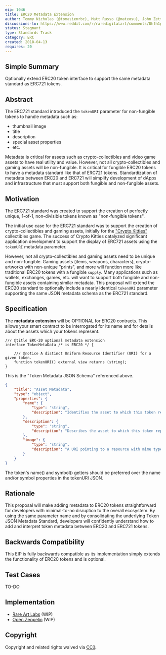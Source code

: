 ```yaml
---
eip: 1046
title: ERC20 Metadata Extension
author: Tommy Nicholas (@tomasienrbc), Matt Russo (@mateosu), John Zettler (@JohnZettler), Matt Condon (@shrugs)
discussions-to: https://www.reddit.com/r/raredigitalart/comments/8hfh1g/erc20_metadata_extension_eip_1046/
status: Stagnant
type: Standards Track
category: ERC
created: 2018-04-13
requires: 20
---
```


## Simple Summary
Optionally extend ERC20 token interface to support the same metadata standard as ERC721 tokens.

## Abstract
The ERC721 standard introduced the `tokenURI` parameter for non-fungible tokens to handle metadata such as:

- thumbnail image
- title
- description
- special asset properties
- etc.

Metadata is critical for assets such as crypto-collectibles and video game assets to have real utility and value. However, not all crypto-collectibles and gaming assets will be non-fungible. It is critical for fungible ERC20 tokens to have a metadata standard like that of ERC721 tokens. Standardization of metadata between ERC20 and ERC721 will simplify development of dApps and infrastructure that must support both fungible and non-fungible assets.

## Motivation
The ERC721 standard was created to support the creation of perfectly unique, 1-of-1, non-divisible tokens known as "non-fungible tokens".

The initial use case for the ERC721 standard was to support the creation of crypto-collectibles and gaming assets, initially for the ["Crypto Kitties"](https://www.cryptokitties.co/) collectibles game. The success of Crypto Kitties catalyzed significant application development to support the display of ERC721 assets using the `tokenURI` metadata parameter.

However, not all crypto-collectibles and gaming assets need to be unique and non-fungible. Gaming assets (items, weapons, characters), crypto-artworks with non-unique "prints", and more will function more like traditional ERC20 tokens with a fungible `supply`. Many applications such as wallets, exchanges, games, etc. will want to support both fungible and non-fungible assets containing similar metadata. This proposal will extend the ERC20 standard to optionally include a nearly identical `tokenURI` parameter supporting the same JSON metadata schema as the ERC721 standard.

## Specification

The **metadata extension** will be OPTIONAL for ERC20 contracts. This allows your smart contract to be interrogated for its name and for details about the assets which your tokens represent.

```solidity
/// @title ERC-20 optional metadata extension
interface TokenMetaData /* is ERC20 */ {

    /// @notice A distinct Uniform Resource Identifier (URI) for a given token.
    function tokenURI() external view returns (string);
}
```

This is the "Token Metadata JSON Schema" referenced above.

```json
{
    "title": "Asset Metadata",
    "type": "object",
    "properties": {
        "name": {
            "type": "string",
            "description": "Identifies the asset to which this token represents",
        },
        "description": {
            "type": "string",
            "description": "Describes the asset to which this token represents",
        },
        "image": {
            "type": "string",
            "description": "A URI pointing to a resource with mime type image/* representing the asset to which this token represents. Consider making any images at a width between 320 and 1080 pixels and aspect ratio between 1.91:1 and 4:5 inclusive.",
        }
    }
}
```

The token's name() and symbol() getters should be preferred over the name and/or symbol properties in the tokenURI JSON. 

## Rationale
This proposal will make adding metadata to ERC20 tokens straightforward for developers with minimal-to-no disruption to the overall ecosystem. By using the same parameter name and by consolidating the underlying Token JSON Metadata Standard, developers will confidently understand how to add and interpret token metadata between ERC20 and ERC721 tokens.

## Backwards Compatibility
This EIP is fully backwards compatible as its implementation simply extends the functionality of ERC20 tokens and is optional.

## Test Cases
TO-DO

## Implementation

- [Rare Art Labs](https://rareart.io) (WIP)
- [Open Zeppelin](https://github.com/OpenZeppelin/zeppelin-solidity) (WIP)

## Copyright
Copyright and related rights waived via [CC0](../LICENCE).
